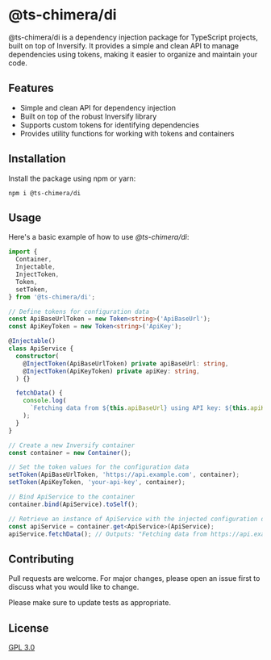# @ts-chimera/di

@ts-chimera/di is a dependency injection package for TypeScript projects, built on top of Inversify. It provides a simple and clean API to manage dependencies using tokens, making it easier to organize and maintain your code.

## Features

- Simple and clean API for dependency injection
- Built on top of the robust Inversify library
- Supports custom tokens for identifying dependencies
- Provides utility functions for working with tokens and containers

## Installation

Install the package using npm or yarn:

```
npm i @ts-chimera/di
```

## Usage

Here's a basic example of how to use _@ts-chimera/di_:

```ts
import {
  Container,
  Injectable,
  InjectToken,
  Token,
  setToken,
} from '@ts-chimera/di';

// Define tokens for configuration data
const ApiBaseUrlToken = new Token<string>('ApiBaseUrl');
const ApiKeyToken = new Token<string>('ApiKey');

@Injectable()
class ApiService {
  constructor(
    @InjectToken(ApiBaseUrlToken) private apiBaseUrl: string,
    @InjectToken(ApiKeyToken) private apiKey: string,
  ) {}

  fetchData() {
    console.log(
      `Fetching data from ${this.apiBaseUrl} using API key: ${this.apiKey}`,
    );
  }
}

// Create a new Inversify container
const container = new Container();

// Set the token values for the configuration data
setToken(ApiBaseUrlToken, 'https://api.example.com', container);
setToken(ApiKeyToken, 'your-api-key', container);

// Bind ApiService to the container
container.bind(ApiService).toSelf();

// Retrieve an instance of ApiService with the injected configuration data
const apiService = container.get<ApiService>(ApiService);
apiService.fetchData(); // Outputs: "Fetching data from https://api.example.com using API key: your-api-key"
```

## Contributing

Pull requests are welcome. For major changes, please open an issue first
to discuss what you would like to change.

Please make sure to update tests as appropriate.

## License

[GPL 3.0](https://choosealicense.com/licenses/gpl-3.0/)

